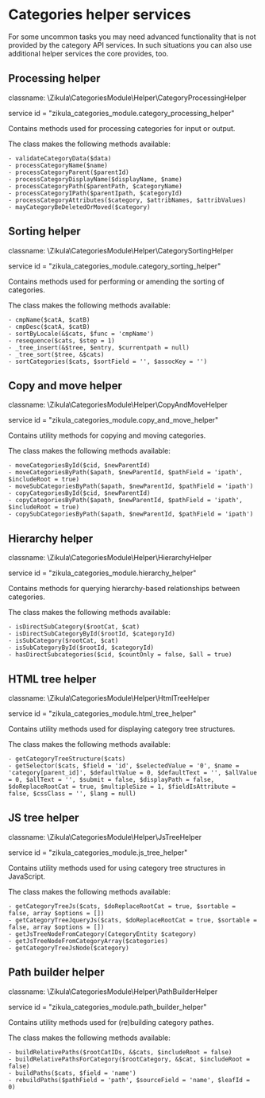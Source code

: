 Categories helper services
==========================

For some uncommon tasks you may need advanced functionality that is not provided by the category API services. In such situations you can also use additional helper services the core provides, too.

Processing helper
-----------------

classname: \Zikula\CategoriesModule\Helper\CategoryProcessingHelper

service id = "zikula_categories_module.category_processing_helper"

Contains methods used for processing categories for input or output.

The class makes the following methods available:

    - validateCategoryData($data)
    - processCategoryName($name)
    - processCategoryParent($parentId)
    - processCategoryDisplayName($displayName, $name)
    - processCategoryPath($parentPath, $categoryName)
    - processCategoryIPath($parentIpath, $categoryId)
    - processCategoryAttributes($category, $attribNames, $attribValues)
    - mayCategoryBeDeletedOrMoved($category)

Sorting helper
--------------

classname: \Zikula\CategoriesModule\Helper\CategorySortingHelper

service id = "zikula_categories_module.category_sorting_helper"

Contains methods used for performing or amending the sorting of categories.

The class makes the following methods available:

    - cmpName($catA, $catB)
    - cmpDesc($catA, $catB)
    - sortByLocale(&$cats, $func = 'cmpName')
    - resequence($cats, $step = 1)
    - _tree_insert(&$tree, $entry, $currentpath = null)
    - _tree_sort($tree, &$cats)
    - sortCategories($cats, $sortField = '', $assocKey = '')

Copy and move helper
--------------------

classname: \Zikula\CategoriesModule\Helper\CopyAndMoveHelper

service id = "zikula_categories_module.copy_and_move_helper"

Contains utility methods for copying and moving categories.

The class makes the following methods available:

    - moveCategoriesById($cid, $newParentId)
    - moveCategoriesByPath($apath, $newParentId, $pathField = 'ipath', $includeRoot = true)
    - moveSubCategoriesByPath($apath, $newParentId, $pathField = 'ipath')
    - copyCategoriesById($cid, $newParentId)
    - copyCategoriesByPath($apath, $newParentId, $pathField = 'ipath', $includeRoot = true)
    - copySubCategoriesByPath($apath, $newParentId, $pathField = 'ipath')

Hierarchy helper
----------------

classname: \Zikula\CategoriesModule\Helper\HierarchyHelper

service id = "zikula_categories_module.hierarchy_helper"

Contains methods for querying hierarchy-based relationships between categories.

The class makes the following methods available:

    - isDirectSubCategory($rootCat, $cat)
    - isDirectSubCategoryById($rootId, $categoryId)
    - isSubCategory($rootCat, $cat)
    - isSubCategoryById($rootId, $categoryId)
    - hasDirectSubcategories($cid, $countOnly = false, $all = true)

HTML tree helper
----------------

classname: \Zikula\CategoriesModule\Helper\HtmlTreeHelper

service id = "zikula_categories_module.html_tree_helper"

Contains utility methods used for displaying category tree structures.

The class makes the following methods available:

    - getCategoryTreeStructure($cats)
    - getSelector($cats, $field = 'id', $selectedValue = '0', $name = 'category[parent_id]', $defaultValue = 0, $defaultText = '', $allValue = 0, $allText = '', $submit = false, $displayPath = false, $doReplaceRootCat = true, $multipleSize = 1, $fieldIsAttribute = false, $cssClass = '', $lang = null)

JS tree helper
--------------

classname: \Zikula\CategoriesModule\Helper\JsTreeHelper

service id = "zikula_categories_module.js_tree_helper"

Contains utility methods used for using category tree structures in JavaScript.

The class makes the following methods available:

    - getCategoryTreeJs($cats, $doReplaceRootCat = true, $sortable = false, array $options = [])
    - getCategoryTreeJqueryJs($cats, $doReplaceRootCat = true, $sortable = false, array $options = [])
    - getJsTreeNodeFromCategory(CategoryEntity $category)
    - getJsTreeNodeFromCategoryArray($categories)
    - getCategoryTreeJsNode($category)

Path builder helper
-------------------

classname: \Zikula\CategoriesModule\Helper\PathBuilderHelper

service id = "zikula_categories_module.path_builder_helper"

Contains utility methods used for (re)building category pathes.

The class makes the following methods available:

    - buildRelativePaths($rootCatIDs, &$cats, $includeRoot = false)
    - buildRelativePathsForCategory($rootCategory, &$cat, $includeRoot = false)
    - buildPaths($cats, $field = 'name')
    - rebuildPaths($pathField = 'path', $sourceField = 'name', $leafId = 0)
